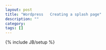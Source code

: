 ```yaml
---
layout: post
title: "Wordpress   Creating a splash page"
description: ""
category: 
tags: []
---
```

{% include JB/setup %}
